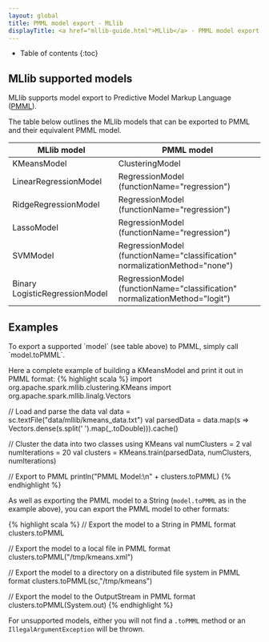 ```yaml
---
layout: global
title: PMML model export - MLlib
displayTitle: <a href="mllib-guide.html">MLlib</a> - PMML model export
---
```


* Table of contents
{:toc}

## MLlib supported models

MLlib supports model export to Predictive Model Markup Language ([PMML](http://en.wikipedia.org/wiki/Predictive_Model_Markup_Language)).

The table below outlines the MLlib models that can be exported to PMML and their equivalent PMML model.

<table class="table">
  <thead>
    <tr><th>MLlib model</th><th>PMML model</th></tr>
  </thead>
  <tbody>
    <tr>
      <td>KMeansModel</td><td>ClusteringModel</td>
    </tr>    
    <tr>
      <td>LinearRegressionModel</td><td>RegressionModel (functionName="regression")</td>
    </tr>
    <tr>
      <td>RidgeRegressionModel</td><td>RegressionModel (functionName="regression")</td>
    </tr>
    <tr>
      <td>LassoModel</td><td>RegressionModel (functionName="regression")</td>
    </tr>
    <tr>
      <td>SVMModel</td><td>RegressionModel (functionName="classification" normalizationMethod="none")</td>
    </tr>
    <tr>
      <td>Binary LogisticRegressionModel</td><td>RegressionModel (functionName="classification" normalizationMethod="logit")</td>
    </tr>
  </tbody>
</table>

## Examples
<div class="codetabs">

<div data-lang="scala" markdown="1">
To export a supported `model` (see table above) to PMML, simply call `model.toPMML`.

Here a complete example of building a KMeansModel and print it out in PMML format:
{% highlight scala %}
import org.apache.spark.mllib.clustering.KMeans
import org.apache.spark.mllib.linalg.Vectors

// Load and parse the data
val data = sc.textFile("data/mllib/kmeans_data.txt")
val parsedData = data.map(s => Vectors.dense(s.split(' ').map(_.toDouble))).cache()

// Cluster the data into two classes using KMeans
val numClusters = 2
val numIterations = 20
val clusters = KMeans.train(parsedData, numClusters, numIterations)

// Export to PMML
println("PMML Model:\n" + clusters.toPMML)
{% endhighlight %}

As well as exporting the PMML model to a String (`model.toPMML` as in the example above), you can export the PMML model to other formats:

{% highlight scala %}
// Export the model to a String in PMML format
clusters.toPMML

// Export the model to a local file in PMML format
clusters.toPMML("/tmp/kmeans.xml")

// Export the model to a directory on a distributed file system in PMML format
clusters.toPMML(sc,"/tmp/kmeans")

// Export the model to the OutputStream in PMML format
clusters.toPMML(System.out)
{% endhighlight %}

For unsupported models, either you will not find a `.toPMML` method or an `IllegalArgumentException` will be thrown.

</div>

</div>
